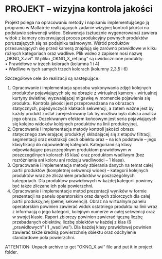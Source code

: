 # PROJEKT – wizyjna kontrola jakości

Projekt polega na opracowaniu metody i napisaniu implementującego ją programu w Matlab-ie
realizujących zadanie wizyjnej kontroli jakości na podstawie sekwencji wideo. Sekwencja (sztucznie
wygenerowana) zawiera widok z kamery obserwującej proces produkcyjny pewnych produktów
poruszających się na podajniku taśmowym. Wśród produktów przesuwających się przed kamerą
znajdują się zarówno prawidłowe w kilku różnych kategoriach oraz wadliwe. Plik wideo z zapisem nosi
nazwę „OKNO_X.avi”. W pliku „OKNO_X_ref.png” są uwidocznione produkty:                     
• Prawidłowe w trzech kolorach (kolumna 1 i 4)  
• Wadliwe w tych samych trzech kolorach (kolumny 2,3,5 i 6)

Szczegółowe cele do realizacji są następujące:
1. Opracowanie i implementacja sposobu wykonywania zdjęć kolejnych produktów
pojawiających się na obrazie z wirtualnej kamery - wirtualnej kurtyny świetlnej wyzwalającej
migawkę w momencie pojawienia się produktu. Kontrola jakości jest przeprowadzana na
obrazach statycznych, pojedynczych klatkach sekwencji, a zatem ważne jest by każdy produkt
został zarejestrowany tak by możliwa była dalsza analiza jego obrazu. Oczekiwanym efektem
końcowym jest seria pojawiających się kolejno widoków kolejnych produktów na linii
produkcyjnej.
2. Opracowanie i implementacja metody kontroli jakości obrazu statycznego zawierającej
produkt(y) składającej się z etapów filtracji, segmentacji oraz ekstrakcji cech obiektu oraz – na
ich podstawie – jego klasyfikacji do odpowiedniej kategorii. Kategoriami są klasy
odpowiadające poszczególnym produktom prawidłowym w poszczególnych kolorach (6 klas)
oraz produktom wadliwym (bez rozróżniania ani koloru ani rodzaju wadliwości – 1 klasa).
3. Opracowanie i implementacja metody zbierania danych na temat całej partii produktów
(kompletnej sekwencji wideo) – kategorii kolejnych produktów wraz ze zliczaniem produktów
w poszczególnych kategoriach. Dla produktów prawidłowych w każdej kategorii powinny być
także zliczane ich pola powierzchni.
4. Opracowanie i implementacje metod prezentacji wyników w formie prezentacji na panelu
operatorskim oraz danych zbiorczych dla całej partii produkcyjnej (pełnej sekwencji). Obraz na
wirtualnym panelu operatorskim powinien zawierać widok ostatniego produktu na linii wraz
z informacją o jego kategorii, kolejnym numerze w całej sekwencji oraz w swojej klasie. Raport
zbiorczy powinien zawierać łączną liczbę przebadanych obiektów, liczbę obiektów w każdej z
klas (6 „prawidłowych” i 1 „wadliwa”). Dla każdej klasy prawidłowej powinien zawierać także
średnią powierzchnię obiektu oraz odchylenie standardowe pola powierzchni.


ATTENTION: 
Unpack archive to get "OKNO_X.avi” file and put it in project folder.

